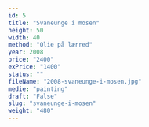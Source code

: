 ```yaml
---
id: 5
title: "Svaneunge i mosen"
height: 50
width: 40
method: "Olie på lærred"
year: 2008
price: "2400"
exPrice: "1400"
status: ""
fileName: "2008-svaneunge-i-mosen.jpg"
medie: "painting"
draft: "False"
slug: "svaneunge-i-mosen"
weight: "480"
---
```

